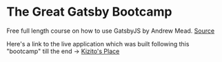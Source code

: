 # The Great Gatsby Bootcamp

Free full length course on how to use GatsbyJS by Andrew Mead. [Source](https://www.youtube.com/watch?v=8t0vNu2fCCM)

Here's a link to the live application which was built following this "bootcamp" till the end -> [Kizito's Place](https://kizitos-place.akhilome.now.sh/)
